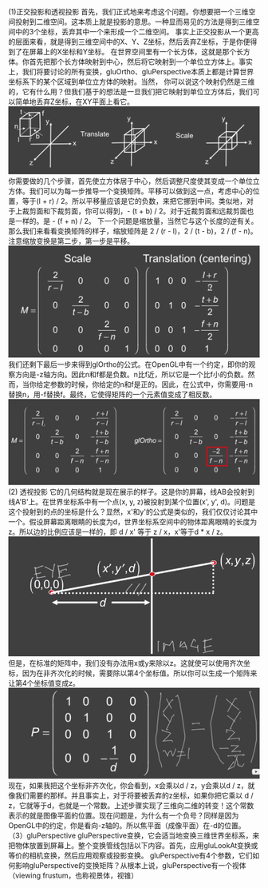 (1)正交投影和透视投影
首先，我们正式地来考虑这个问题。你想要把一个三维空间投射到二维空间。这本质上就是投影的意思。一种显而易见的方法是得到三维空间中的3个坐标，丢弃其中一个来形成一个二维空间。
事实上正交投影从一个更高的层面来看，就是得到三维空间中的X、Y、Z坐标，然后丢弃Z坐标，于是你便得到了在屏幕上的X坐标和Y坐标。
在世界空间里有一个长方体，这就是那个长方体。你首先把那个长方体映射到中心，然后将它映射到一个单位立方体上。事实上，我们将要讨论的所有变换，gluOrtho、gluPerspective本质上都是计算世界坐标系下的某个区域到单位立方体的映射。当然，
你可以说这个映射仍然是三维的，它有什么用？但我们基于的想法是一旦我们把它映射到单位立方体后，我们可以简单地丢弃Z坐标，在XY平面上看它。
![](/Computer_Graphics/images/18.png)
你需要做的几个步骤，首先使立方体居于中心，然后调整尺度使其变成一个单位立方体。我们可以为每一步推导一个变换矩阵。平移可以做到这一点，考虑中心的位置，等于(l + r) / 2。所以平移量应该是它的负数，来把它挪到中间。类似地，对于上裁剪面和下裁剪面，你可以得到，- (t + b) / 2。对于近裁剪面和远裁剪面也是一样的。是 - (f + n) / 2。
下一个问题是缩放量，当然它与这个长度的逆有关。那么我们来看看变换矩阵的样子，缩放矩阵是 2 / (r - l)，2 / (t - b)，2 / (f - n)。注意缩放变换是第二步，第一步是平移。
![](/Computer_Graphics/images/19.png)
我们还剩下最后一步来得到glOrtho的公式。在OpenGL中有一个约定，即你的观察方向是-z轴方向。因此n和f都是负数。n比f近，所以它是一个比f小的负数。然而，当你给定参数的时候，你给定的n和f是正的。因此，在公式中，你需要用-n替换n，用-f替换f。最终，它使得矩阵的一个元素值变成了相反数。
![](/Computer_Graphics/images/20.png)
(2) 透视投影
它的几何结构就是现在展示的样子。这是你的屏幕，线AB会投射到线A'B'上。在世界坐标系中有一个点(x, y, z)被投射到某个位置(x', y', d)。问题是这个投射到的点的坐标是什么？显然，x'和y'的公式是类似的，我们仅仅讨论其中一个。假设屏幕距离眼睛的长度为d，世界坐标系空间中的物体距离眼睛的长度为z。所以边的比例应该是一样的，即 d / x' 等于 z / x，x'等于d * x / z。
![](/Computer_Graphics/images/21.png)
但是，在标准的矩阵中，我们没有办法用x或y来除以z。这就使可以使用齐次坐标，因为在非齐次化的时候，需要除以第4个坐标值。所以你可以生成一个矩阵来让第4个坐标值变成z。![](/Computer_Graphics/images/22.png)
现在，如果我把这个坐标非齐次化，你会看到，x会乘以d / z，y会乘以d / z，就像我们需要的那样。并且事实上，对于将要被丢弃的z坐标，如果你把它乘以 d / z，它就等于d，也就是一个常数。上述步骤实现了三维向二维的转变！这个常数表示的就是图像平面的位置。现在问题是，为什么有一个负号？同样是因为OpenGL中的约定，你是看向-z轴的。所以焦平面（成像平面）在-d的位置。
（3）gluPerspective
gluPerspective变换，它会适当地变换三维世界坐标系，来把物体放置到屏幕上。整个变换管线包括以下内容。首先，应用gluLookAt变换或等价的相机变换，然后应用观察或投影变换。
gluPerspective有4个参数，它们如何影响gluPerspective的变换矩阵？从根本上说，gluPerspective有一个视体（viewing frustum，也称视景体，视锥）